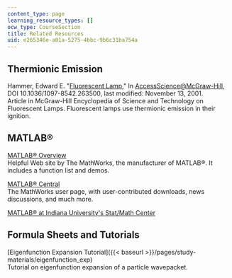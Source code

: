 ```yaml
---
content_type: page
learning_resource_types: []
ocw_type: CourseSection
title: Related Resources
uid: e265346e-a01a-5275-4bbc-9b6c31ba754a
---
```


Thermionic Emission
-------------------

Hammer, Edward E. "[Fluorescent Lamp](http://www.accessscience.com/content/fluorescent-lamp/263500)," In [AccessScience@McGraw-Hill](http://www.accessscience.com/), DOI 10.1036/1097-8542.263500, last modified: November 13, 2001.  
Article in McGraw-Hill Encyclopedia of Science and Technology on Fluorescent Lamps. Fluorescent lamps use thermionic emission in their ignition.

MATLAB®
-------

[MATLAB® Overview](http://www.mathworks.com/products/matlab/index.html?ref=pfo)  
Helpful Web site by The MathWorks, the manufacturer of MATLAB®. It includes a function list and demos.

[MATLAB® Central](http://www.mathworks.com/matlabcentral/)  
The MathWorks user page, with user-contributed downloads, news discussions, and much more.

[MATLAB® at Indiana University's Stat/Math Center](https://kb.iu.edu/d/ajmh)

Formula Sheets and Tutorials
----------------------------

[Eigenfunction Expansion Tutorial]({{< baseurl >}}/pages/study-materials/eigenfunction_exp)  
Tutorial on eigenfunction expansion of a particle wavepacket.